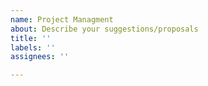 ```yaml
---
name: Project Managment
about: Describe your suggestions/proposals
title: ''
labels: ''
assignees: ''

---
```



